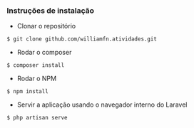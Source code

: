 ### Instruções de instalação

- Clonar o repositório

`$ git clone github.com/williamfn.atividades.git`

- Rodar o composer

`$ composer install`

- Rodar o NPM

`$ npm install`

- Servir a aplicação usando o navegador interno do Laravel

`$ php artisan serve`